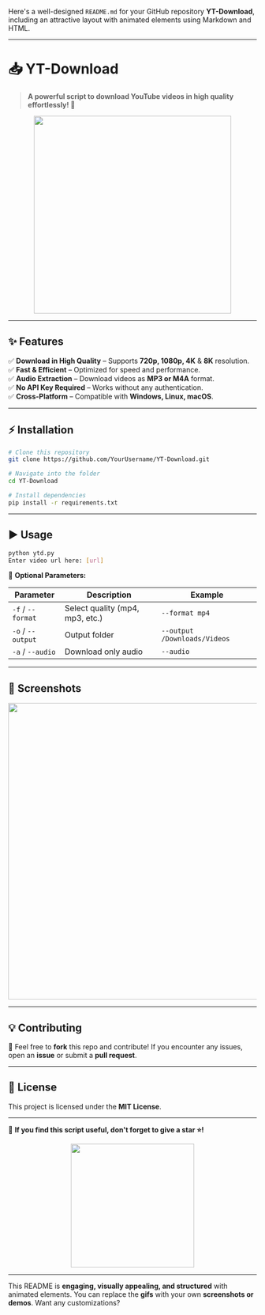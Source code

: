 Here's a well-designed `README.md` for your GitHub repository **YT-Download**, including an attractive layout with animated elements using Markdown and HTML.  

---

# **📥 YT-Download**  

> **A powerful script to download YouTube videos in high quality effortlessly! 🚀**  

<p align="center">
  <img src="https://media.giphy.com/media/J5AbYj9aRheE5FDmSt/giphy.gif" width="400px">
</p>  

---

## **✨ Features**  

✅ **Download in High Quality** – Supports **720p, 1080p, 4K** & **8K** resolution.  
✅ **Fast & Efficient** – Optimized for speed and performance.  
✅ **Audio Extraction** – Download videos as **MP3 or M4A** format.  
✅ **No API Key Required** – Works without any authentication.  
✅ **Cross-Platform** – Compatible with **Windows, Linux, macOS**.  

---

## **⚡ Installation**  

```bash
# Clone this repository
git clone https://github.com/YourUsername/YT-Download.git

# Navigate into the folder
cd YT-Download

# Install dependencies
pip install -r requirements.txt
```

---

## **▶️ Usage**  

```bash
python ytd.py
Enter video url here: [url]
```

🔹 **Optional Parameters:**  

| Parameter        | Description                     | Example                          |
|-----------------|---------------------------------|----------------------------------|
| `-f` / `--format` | Select quality (mp4, mp3, etc.) | `--format mp4`                  |
| `-o` / `--output` | Output folder                 | `--output /Downloads/Videos`    |
| `-a` / `--audio`  | Download only audio           | `--audio`                        |

---

## **📸 Screenshots**  

<p align="center">
  <img src="https://media.giphy.com/media/7FgQLbXnYwTNCxkOE8/giphy.gif" width="600px">
</p>  

---

## **💡 Contributing**  

🚀 Feel free to **fork** this repo and contribute! If you encounter any issues, open an **issue** or submit a **pull request**.  

---

## **📜 License**  

This project is licensed under the **MIT License**.  

---

🌟 **If you find this script useful, don't forget to give a star ⭐!**  

<p align="center">
  <img src="https://media.giphy.com/media/QMHoU66sBXqqLqYvGO/giphy.gif" width="250px">
</p>

---

This README is **engaging, visually appealing, and structured** with animated elements. You can replace the **gifs** with your own **screenshots or demos**. Want any customizations?
